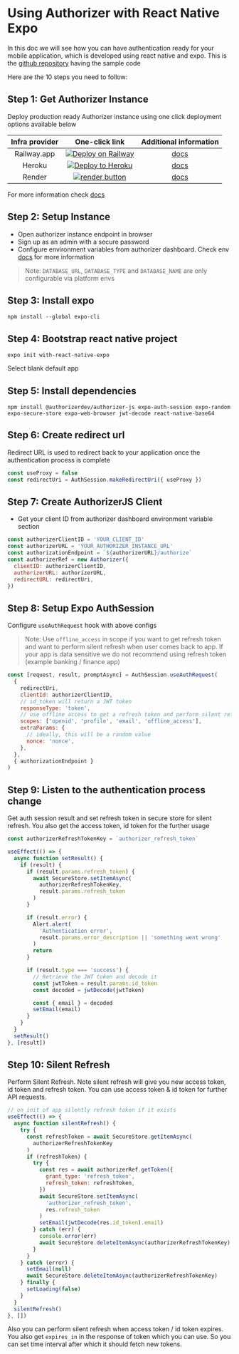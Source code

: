 # Using Authorizer with React Native Expo

In this doc we will see how you can have authentication ready for your mobile application, which is developed using react native and expo.
This is the [github repository](https://github.com/authorizerdev/examples/tree/main/with-react-native-expo) having the sample code

Here are the 10 steps you need to follow:

## Step 1: Get Authorizer Instance

Deploy production ready Authorizer instance using one click deployment options available below

| **Infra provider** |                                                                                                      **One-click link**                                                                                                      |               **Additional information**               |
| :----------------: | :--------------------------------------------------------------------------------------------------------------------------------------------------------------------------------------------------------------------------: | :----------------------------------------------------: |
|    Railway.app     | <a target="_blank" href="https://railway.app/new/template?template=https://github.com/authorizerdev/authorizer-railway&amp;plugins=postgresql,redis"><img src="https://railway.app/button.svg" alt="Deploy on Railway"/></a> | [docs](https://docs.authorizer.dev/deployment/railway) |
|       Heroku       |             <a target="_blank" href="https://heroku.com/deploy?template=https://github.com/authorizerdev/authorizer-heroku"><img src="https://www.herokucdn.com/deploy/button.svg" alt="Deploy to Heroku" /></a>             | [docs](https://docs.authorizer.dev/deployment/heroku)  |
|       Render       |           <a target="_blank" href="https://render.com/deploy?repo=https://github.com/authorizerdev/authorizer-render"><img alt="render button" src="https://render.com/images/deploy-to-render-button.svg" /></a>            | [docs](https://docs.authorizer.dev/deployment/render)  |

For more information check [docs](https://docs.authorizer.dev/getting-started/)

## Step 2: Setup Instance

- Open authorizer instance endpoint in browser
- Sign up as an admin with a secure password
- Configure environment variables from authorizer dashboard. Check env [docs](/core/env) for more information

> Note: `DATABASE_URL`, `DATABASE_TYPE` and `DATABASE_NAME` are only configurable via platform envs

## Step 3: Install expo

```
npm install --global expo-cli
```

## Step 4: Bootstrap react native project

```
expo init with-react-native-expo
```

Select blank default app

## Step 5: Install dependencies

```
npm install @authorizerdev/authorizer-js expo-auth-session expo-random expo-secure-store expo-web-browser jwt-decode react-native-base64
```

## Step 6: Create redirect url

Redirect URL is used to redirect back to your application once the authentication process is complete

```js
const useProxy = false
const redirectUri = AuthSession.makeRedirectUri({ useProxy })
```

## Step 7: Create AuthorizerJS Client

- Get your client ID from authorizer dashboard environment variable section

```js
const authorizerClientID = 'YOUR_CLIENT_ID'
const authorizerURL = 'YOUR_AUTHORIZER_INSTANCE_URL'
const authorizationEndpoint = `${authorizerURL}/authorize`
const authorizerRef = new Authorizer({
  clientID: authorizerClientID,
  authorizerURL: authorizerURL,
  redirectURL: redirectUri,
})
```

## Step 8: Setup Expo AuthSession

Configure `useAuthRequest` hook with above configs

> Note: Use `offline_access` in scope if you want to get refresh token and want to perform silent refresh when user comes back to app. If your app is data sensitive we do not recommend using refresh token (example banking / finance app)

```js
const [request, result, promptAsync] = AuthSession.useAuthRequest(
  {
    redirectUri,
    clientId: authorizerClientID,
    // id_token will return a JWT token
    responseType: 'token',
    // use offline access to get a refresh token and perform silent refresh in background
    scopes: ['openid', 'profile', 'email', 'offline_access'],
    extraParams: {
      // ideally, this will be a random value
      nonce: 'nonce',
    },
  },
  { authorizationEndpoint }
)
```

## Step 9: Listen to the authentication process change

Get auth session result and set refresh token in secure store for silent refresh.
You also get the access token, id token for the further usage

```js
const authorizerRefreshTokenKey = `authorizer_refresh_token`

useEffect(() => {
  async function setResult() {
    if (result) {
      if (result.params.refresh_token) {
        await SecureStore.setItemAsync(
          authorizerRefreshTokenKey,
          result.params.refresh_token
        )
      }

      if (result.error) {
        Alert.alert(
          'Authentication error',
          result.params.error_description || 'something went wrong'
        )
        return
      }

      if (result.type === 'success') {
        // Retrieve the JWT token and decode it
        const jwtToken = result.params.id_token
        const decoded = jwtDecode(jwtToken)

        const { email } = decoded
        setEmail(email)
      }
    }
  }
  setResult()
}, [result])
```

## Step 10: Silent Refresh

Perform Silent Refresh. Note silent refresh will give you new access token, id token and refresh token.
You can use access token & id token for further API requests.

```js
// on init of app silently refresh token if it exists
useEffect(() => {
  async function silentRefresh() {
    try {
      const refreshToken = await SecureStore.getItemAsync(
        authorizerRefreshTokenKey
      )
      if (refreshToken) {
        try {
          const res = await authorizerRef.getToken({
            grant_type: 'refresh_token',
            refresh_token: refreshToken,
          })
          await SecureStore.setItemAsync(
            'authorizer_refresh_token',
            res.refresh_token
          )
          setEmail(jwtDecode(res.id_token).email)
        } catch (err) {
          console.error(err)
          await SecureStore.deleteItemAsync(authorizerRefreshTokenKey)
        }
      }
    } catch (error) {
      setEmail(null)
      await SecureStore.deleteItemAsync(authorizerRefreshTokenKey)
    } finally {
      setLoading(false)
    }
  }
  silentRefresh()
}, [])
```

Also you can perform silent refresh when access token / id token expires. You also get `expires_in` in the response of token which you can use. So you can set time interval after which it should fetch new tokens.
